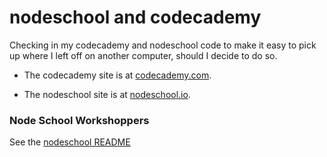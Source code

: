 # nodeschool and codecademy

Checking in my codecademy and nodeschool code to make it easy to pick up where I left off on another computer, should I decide to do so.

* The codecademy site is at [codecademy.com](http://codecademy.com/).

* The nodeschool site is at [nodeschool.io](http://nodeschool.io/).

### Node School Workshoppers

See the [nodeschool README](https://github.com/tomwhartung/always_learning_javascript/blob/master/nodeschool/README.md)

